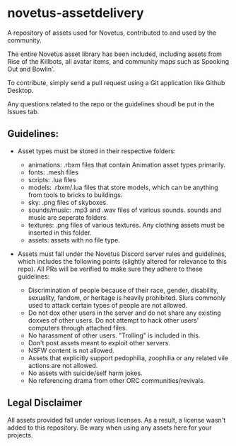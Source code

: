 # novetus-assetdelivery

A repository of assets used for Novetus, contributed to and used by the community.

The entire Novetus asset library has been included, including assets from Rise of the Killbots, all avatar items, and community maps such as Spooking Out and Bowlin'.

To contribute, simply send a pull request using a Git application like Github Desktop.

Any questions related to the repo or the guidelines shoudl be put in the Issues tab.

## Guidelines:

- Asset types must be stored in their respective folders:
	- animations: .rbxm files that contain Animation asset types primarily.
	- fonts: .mesh files
	- scripts: .lua files
	- models: .rbxm/.lua files that store models, which can be anything from tools to bricks to buildings.
	- sky: .png files of skyboxes.
	- sounds/music: .mp3 and .wav files of various sounds. sounds and music are seperate folders.
	- textures: .png files of various textures. Any clothing assets must be inserted in this folder.
	- assets: assets with no file type.
	
- Assets must fall under the Novetus Discord server rules and guidelines, which includes the following points (slightly altered for relevance to this repo). All PRs will be verified to make sure they adhere to these guidelines:
	- Discrimination of people because of their race, gender, disability, sexuality, fandom, or heritage is heavily prohibited. Slurs commonly used to attack certain types of people are not allowed.
	- Do not dox other users in the server and do not share any existing doxxes of other users. Do not attempt to hack other users' computers through attached files.
	- No harassment of other users. "Trolling" is included in this.
	- Don't post assets meant to exploit other servers.
	- NSFW content is not allowed.
	- Assets that explicitly support pedophilia, zoophilia or any related vile actions are not allowed.
	- No assets with suicide/self harm jokes.
	- No referencing drama from other ORC communities/revivals.
	
## Legal Disclaimer

All assets provided fall under various licenses. As a result, a license wasn't added to this repository. Be wary when using any assets here for your projects.
	

